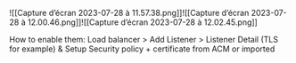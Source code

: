 ![[Capture d’écran 2023-07-28 à 11.57.38.png]]![[Capture d’écran 2023-07-28 à 12.00.46.png]]![[Capture d’écran 2023-07-28 à 12.02.45.png]]

How to enable them:
	Load balancer > Add Listener > Listener Detail (TLS for example) & Setup Security policy + certificate from ACM or imported